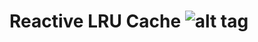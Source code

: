 # Reactive LRU Cache ![alt tag](https://travis-ci.org/jonatannietoa/reactive-lrucache.svg?branch=master)
